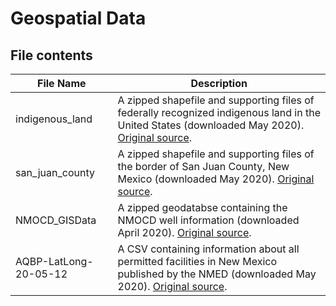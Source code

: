 # Geospatial Data

## File contents
File Name | Description
------------ | -------------
indigenous_land | A zipped shapefile and supporting files of federally recognized indigenous land in the United States (downloaded May 2020). [Original source](https://catalog.data.gov/dataset/tiger-line-shapefile-2017-nation-u-s-current-american-indian-tribal-subdivision-aits-national). 
san_juan_county | A zipped shapefile and supporting files of the border of San Juan County, New Mexico (downloaded May 2020). [Original source](https://catalog.data.gov/dataset/current-county-boundary-for-san-juan-county-new-mexico-2006se-tiger).
NMOCD_GISData | A zipped geodatabse containing the NMOCD well information (downloaded April 2020). [Original source](http://www.emnrd.state.nm.us/OCD/ocdgis.html).
AQBP-LatLong-20-05-12| A CSV containing information about all permitted facilities in New Mexico published by the NMED (downloaded May 2020). [Original source](https://www.env.nm.gov/air-quality/aqb-p_current_permitting_activites/).
